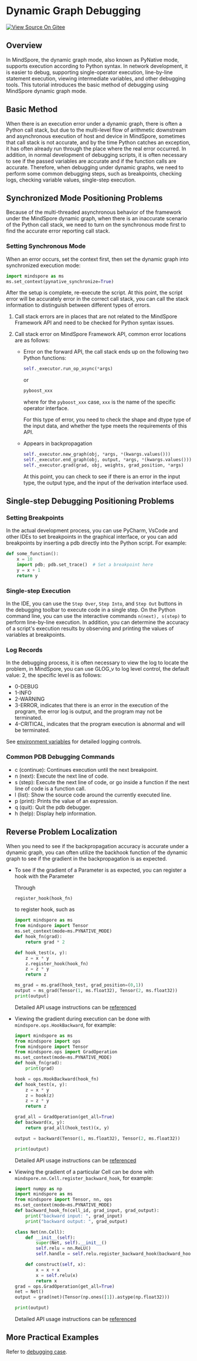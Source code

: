 # Dynamic Graph Debugging

[![View Source On Gitee](https://mindspore-website.obs.cn-north-4.myhuaweicloud.com/website-images/r2.4.1/resource/_static/logo_source_en.svg)](https://gitee.com/mindspore/docs/blob/r2.4.1/docs/mindspore/source_en/model_train/debug/pynative.md)

## Overview

In MindSpore, the dynamic graph mode, also known as PyNative mode, supports execution according to Python syntax. In network development, it is easier to debug, supporting single-operator execution, line-by-line statement execution, viewing intermediate variables, and other debugging tools. This tutorial introduces the basic method of debugging using MindSpore dynamic graph mode.

## Basic Method

When there is an execution error under a dynamic graph, there is often a Python call stack, but due to the multi-level flow of arithmetic downstream and asynchronous execution of host and device in MindSpore, sometimes that call stack is not accurate, and by the time Python catches an exception, it has often already run through the place where the real error occurred. In addition, in normal development of debugging scripts, it is often necessary to see if the passed variables are accurate and if the function calls are accurate. Therefore, when debugging under dynamic graphs, we need to perform some common debugging steps, such as breakpoints, checking logs, checking variable values, single-step execution.

## Synchronized Mode Positioning Problems

Because of the multi-threaded asynchronous behavior of the framework under the MindSpore dynamic graph, when there is an inaccurate scenario of the Python call stack, we need to turn on the synchronous mode first to find the accurate error reporting call stack.

### Setting Synchronous Mode

When an error occurs, set the context first, then set the dynamic graph into synchronized execution mode:

```python
import mindspore as ms
ms.set_context(pynative_synchronize=True)
```

After the setup is complete, re-execute the script. At this point, the script error will be accurately error in the correct call stack, you can call the stack information to distinguish between different types of errors.

1. Call stack errors are in places that are not related to the MindSpore Framework API and need to be checked for Python syntax issues.
2. Call stack error on MindSpore Framework API, common error locations are as follows:

   - Error on the forward API, the call stack ends up on the following two Python functions:

     ```python
     self._executor.run_op_async(*args)
     ```

     or

     ```python
     pyboost_xxx
     ```

     where for the `pyboost_xxx` case, `xxx` is the name of the specific operator interface.

     For this type of error, you need to check the shape and dtype type of the input data, and whether the type meets the requirements of this API.

   - Appears in backpropagation

     ```python
     self._executor.new_graph(obj, *args, *(kwargs.values()))
     self._executor.end_graph(obj, output, *args, *(kwargs.values()))
     self._executor.grad(grad, obj, weights, grad_position, *args)
     ```

     At this point, you can check to see if there is an error in the input type, the output type, and the input of the derivation interface used.

## Single-step Debugging Positioning Problems

### Setting Breakpoints

In the actual development process, you can use PyCharm, VsCode and other IDEs to set breakpoints in the graphical interface, or you can add breakpoints by inserting a pdb directly into the Python script. For example:

```python
def some_function():
    x = 10
    import pdb; pdb.set_trace()  # Set a breakpoint here
    y = x + 1
    return y
```

### Single-step Execution

In the IDE, you can use the `Step Over`, `Step Into`, and `Step Out` buttons in the debugging toolbar to execute code in a single step. On the Python command line, you can use the interactive commands `n(next), s(step)` to perform line-by-line execution. In addition, you can determine the accuracy of a script's execution results by observing and printing the values of variables at breakpoints.

### Log Records

In the debugging process, it is often necessary to view the log to locate the problem, in MindSpore, you can use GLOG_v to log level control, the default value: 2, the specific level is as follows:

- 0-DEBUG
- 1-INFO
- 2-WARNING
- 3-ERROR, indicates that there is an error in the execution of the program, the error log is output, and the program may not be terminated.
- 4-CRITICAL, indicates that the program execution is abnormal and will be terminated.

See [environment variables](https://www.mindspore.cn/docs/en/r2.4.1/api_python/env_var_list.html#log) for detailed logging controls.

### Common PDB Debugging Commands

- c (continue): Continues execution until the next breakpoint.
- n (next): Execute the next line of code.
- s (step): Execute the next line of code, or go inside a function if the next line of code is a function call.
- l (list): Show the source code around the currently executed line.
- p (print): Prints the value of an expression.
- q (quit): Quit the pdb debugger.
- h (help): Display help information.

## Reverse Problem Localization

When you need to see if the backpropagation accuracy is accurate under a dynamic graph, you can often utilize the backhook function of the dynamic graph to see if the gradient in the backpropagation is as expected.

- To see if the gradient of a Parameter is as expected, you can register a hook with the Parameter

  Through

  ```python
  register_hook(hook_fn)
  ```

  to register hook, such as

  ```python
  import mindspore as ms
  from mindspore import Tensor
  ms.set_context(mode=ms.PYNATIVE_MODE)
  def hook_fn(grad):
      return grad * 2

  def hook_test(x, y):
      z = x * y
      z.register_hook(hook_fn)
      z = z * y
      return z

  ms_grad = ms.grad(hook_test, grad_position=(0,1))
  output = ms_grad(Tensor(1, ms.float32), Tensor(2, ms.float32))
  print(output)
  ```

  Detailed API usage instructions can be [referenced](https://www.mindspore.cn/docs/en/r2.4.1/api_python/mindspore/Tensor/mindspore.Tensor.register_hook.html#mindspore.Tensor.register_hook)

- Viewing the gradient during execution can be done with `mindspore.ops.HookBackward`, for example:

  ```python
  import mindspore as ms
  from mindspore import ops
  from mindspore import Tensor
  from mindspore.ops import GradOperation
  ms.set_context(mode=ms.PYNATIVE_MODE)
  def hook_fn(grad):
      print(grad)

  hook = ops.HookBackward(hook_fn)
  def hook_test(x, y):
      z = x * y
      z = hook(z)
      z = z * y
      return z

  grad_all = GradOperation(get_all=True)
  def backward(x, y):
      return grad_all(hook_test)(x, y)

  output = backward(Tensor(1, ms.float32), Tensor(2, ms.float32))

  print(output)
  ```

  Detailed API usage instructions can be [referenced](https://www.mindspore.cn/docs/en/r2.4.1/api_python/ops/mindspore.ops.HookBackward.html)

- Viewing the gradient of a particular Cell can be done with `mindspore.nn.Cell.register_backward_hook`, for example:

  ```python
  import numpy as np
  import mindspore as ms
  from mindspore import Tensor, nn, ops
  ms.set_context(mode=ms.PYNATIVE_MODE)
  def backward_hook_fn(cell_id, grad_input, grad_output):
      print("backward input: ", grad_input)
      print("backward output: ", grad_output)

  class Net(nn.Cell):
      def __init__(self):
          super(Net, self).__init__()
          self.relu = nn.ReLU()
          self.handle = self.relu.register_backward_hook(backward_hook_fn)

      def construct(self, x):
          x = x + x
          x = self.relu(x)
          return x
  grad = ops.GradOperation(get_all=True)
  net = Net()
  output = grad(net)(Tensor(np.ones([1]).astype(np.float32)))

  print(output)
  ```

  Detailed API usage instructions can be [referenced](https://www.mindspore.cn/docs/en/r2.4.1/api_python/nn/mindspore.nn.Cell.html#mindspore.nn.Cell.register_backward_hook)

## More Practical Examples

Refer to [debugging case](https://www.hiascend.com/forum/forum-0106101385921175002-1.html?filterCondition=1&topicClassId=0631105934233557004).